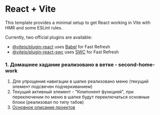 # React + Vite

This template provides a minimal setup to get React working in Vite with HMR and some ESLint rules.

Currently, two official plugins are available:

- [@vitejs/plugin-react](https://github.com/vitejs/vite-plugin-react/blob/main/packages/plugin-react/README.md) uses [Babel](https://babeljs.io/) for Fast Refresh
- [@vitejs/plugin-react-swc](https://github.com/vitejs/vite-plugin-react-swc) uses [SWC](https://swc.rs/) for Fast Refresh

### 1. Домашнее хадание реализовано в ветке - second-home-work

1. Для упрощения навигации в шапке реализовано меню (текущий элемент подсвечен подчеркиванием)
2. Текущий активный элемент - "Компонент функцией", при переключении по меню в шапке будут переключаться основные блоки (реализовал по типу табов)
3. [Основное описание проектов](src/README.md)
